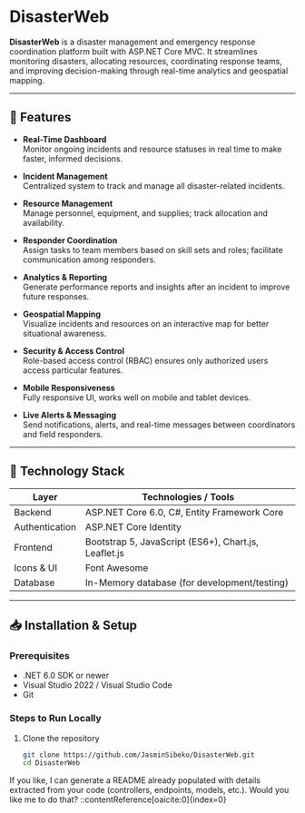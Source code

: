 # DisasterWeb

**DisasterWeb** is a disaster management and emergency response coordination platform built with ASP.NET Core MVC. It streamlines monitoring disasters, allocating resources, coordinating response teams, and improving decision-making through real-time analytics and geospatial mapping.

---

## 🚀 Features

- **Real-Time Dashboard**  
  Monitor ongoing incidents and resource statuses in real time to make faster, informed decisions.

- **Incident Management**  
  Centralized system to track and manage all disaster-related incidents.

- **Resource Management**  
  Manage personnel, equipment, and supplies; track allocation and availability.

- **Responder Coordination**  
  Assign tasks to team members based on skill sets and roles; facilitate communication among responders.

- **Analytics & Reporting**  
  Generate performance reports and insights after an incident to improve future responses.

- **Geospatial Mapping**  
  Visualize incidents and resources on an interactive map for better situational awareness.

- **Security & Access Control**  
  Role-based access control (RBAC) ensures only authorized users access particular features.

- **Mobile Responsiveness**  
  Fully responsive UI, works well on mobile and tablet devices.

- **Live Alerts & Messaging**  
  Send notifications, alerts, and real-time messages between coordinators and field responders.

---

## 🧰 Technology Stack

| Layer          | Technologies / Tools                         |
|----------------|-----------------------------------------------|
| Backend        | ASP.NET Core 6.0, C#, Entity Framework Core   |
| Authentication | ASP.NET Core Identity                         |
| Frontend       | Bootstrap 5, JavaScript (ES6+), Chart.js, Leaflet.js |
| Icons & UI     | Font Awesome                                  |
| Database        | In-Memory database (for development/testing) |

---

## 📥 Installation & Setup

### Prerequisites

- .NET 6.0 SDK or newer  
- Visual Studio 2022 / Visual Studio Code  
- Git  

### Steps to Run Locally

1. Clone the repository  
   ```bash
   git clone https://github.com/JasminSibeko/DisasterWeb.git
   cd DisasterWeb


If you like, I can generate a README already populated with details extracted from your code (controllers, endpoints, models, etc.). Would you like me to do that?
::contentReference[oaicite:0]{index=0}

